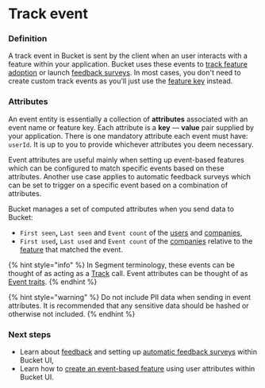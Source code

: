 # Track event

### Definition

A track event in Bucket is sent by the client when an user interacts with a feature within your application. Bucket uses these events to [track feature adoption](feature.md#metrics) or launch [feedback surveys](../../product-handbook/feature-analysis/automated-feedback-surveys.md). In most cases, you don't need to create custom track events as you'll just use the [feature key](feature.md#feature-key) instead.

### Attributes

An event entity is essentially a collection of **attributes** associated with an event name or feature key. Each attribute is a **key** — **value** pair supplied by your application. There is one mandatory attribute each event must have: `userId`. It is up to you to provide whichever attributes you deem necessary.

Event attributes are useful mainly when setting up event-based features which can be configured to match specific events based on these attributes. Another use case applies to automatic feedback surveys which can be set to trigger on a specific event based on a combination of attributes.

Bucket manages a set of computed attributes when you send data to Bucket:

* `First seen`**,** `Last seen` and `Event count` of the [users](user.md#attributes) and [companies](company.md#attributes),
* `First used`**,** `Last used` and `Event count` of the [companies](company.md#attributes) relative to the [feature](feature.md#metrics) that matched the event.

{% hint style="info" %}
In Segment terminology, these events can be thought of as acting as a [Track](https://segment.com/docs/connections/spec/track/) call. Event attributes can be thought of as [Event traits](https://segment.com/docs/connections/spec/track/#sending-traits-in-a-track-call---destination-actions).
{% endhint %}

{% hint style="warning" %}
Do not include PII data when sending in event attributes. It is recommended that any sensitive data should be hashed or otherwise not included.
{% endhint %}

### Next steps

* Learn about [feedback](feedback.md) and setting up [automatic feedback surveys](../../product-handbook/feature-analysis/automated-feedback-surveys.md) within Bucket UI,
* Learn how to [create an event-based feature](../../product-handbook/create-your-first-feature.md) using user attributes within Bucket UI.
